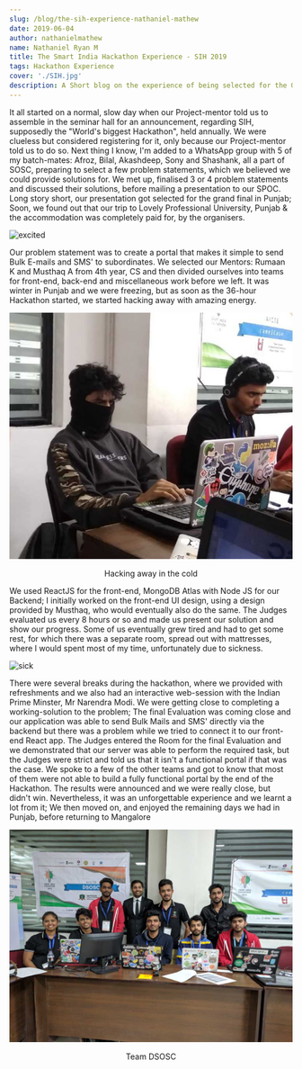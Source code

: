 ```yaml
---
slug: /blog/the-sih-experience-nathaniel-mathew 
date: 2019-06-04
author: nathanielmathew
name: Nathaniel Ryan M
title: The Smart India Hackathon Experience - SIH 2019
tags: Hackathon Experience
cover: './SIH.jpg'
description: A Short blog on the experience of being selected for the Grand Final of the World's biggest Hackathon, the Smart India Hackathon (SIH), 2019
---
```

It all started on a normal, slow day when our Project-mentor told us to assemble in the seminar hall for an announcement, regarding SIH, supposedly the "World's biggest Hackathon", held annually. We were clueless but considered registering for it, only because our Project-mentor told us to do so.
Next thing I know, I'm added to a WhatsApp group with 5 of my batch-mates: Afroz, Bilal, Akashdeep, Sony and Shashank, all a part of SOSC, preparing to select a few problem statements, which we believed we could provide solutions for. We met up, finalised 3 or 4 problem statements and discussed their solutions, before mailing a presentation to our SPOC. 
Long story short, our presentation got selected for the grand final in Punjab; Soon, we found out that our trip to Lovely Professional University, Punjab & the accommodation was completely paid for, by the organisers.

<p>
<Img src="https://media.giphy.com/media/ckeHl52mNtoq87veET/giphy.gif" alt="excited"/>
</p>

Our problem statement was to create a portal that makes it simple to send Bulk E-mails and SMS' to subordinates.
We selected our Mentors: Rumaan K and Musthaq A from 4th year, CS and then divided ourselves into teams for front-end, back-end and miscellaneous work before we left.
It was winter in Punjab and we were freezing, but as soon as the 36-hour Hackathon started, we started hacking away with amazing energy.

<p>
<Img src="./hacking.jpg" alt="hacking" >
<center>Hacking away in the cold</center>
</p>

We used ReactJS for the front-end, MongoDB Atlas with Node JS for our Backend;
I initially worked on the front-end UI design, using a design provided by Musthaq, who would eventually also do the same.
The Judges evaluated us every 8 hours or so and made us present our solution and show our progress.
Some of us eventually grew tired and had to get some rest, for which there was a separate room, spread out with mattresses, where I would spent most of my time, unfortunately due to sickness.

<p>
<Img src="https://media.giphy.com/media/l4pSWx5JvWjnOHYXu/giphy.gif" alt="sick"> 
</p>

There were several breaks during the hackathon, where we provided with refreshments and we also had an interactive web-session with the Indian Prime Minster, Mr Narendra Modi.
We were getting close to completing a working-solution to the problem; The final Evaluation was coming close and our application was able to send Bulk Mails and SMS' directly via the backend but there was a problem while we tried to connect it to our front-end React app. 
The Judges entered the Room for the final Evaluation and we demonstrated that our server was able to perform the required task, but the Judges were strict and told us that it isn't a functional portal if that was the case.
We spoke to a few of the other teams and got to know that most of them were not able to build a fully functional portal by the end of the Hackathon. The results were announced and we were really close, but didn't win.
Nevertheless, it was an unforgettable experience and we learnt a lot from it; We then moved on, and enjoyed the remaining days we had in Punjab, before returning to Mangalore

<p>
<Img src="./SIH.jpg" alt="team" >
<center>Team DSOSC</center>
</p>